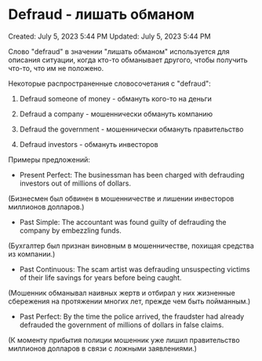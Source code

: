 # Defraud - лишать обманом

Created: July 5, 2023 5:44 PM
Updated: July 5, 2023 5:44 PM

Слово "defraud" в значении "лишать обманом" используется для описания ситуации, когда кто-то обманывает другого, чтобы получить что-то, что им не положено.

Некоторые распространенные словосочетания с "defraud":

1. Defraud someone of money - обмануть кого-то на деньги

2. Defraud a company - мошеннически обмануть компанию

3. Defraud the government - мошеннически обмануть правительство

4. Defraud investors - обмануть инвесторов

Примеры предложений:

- Present Perfect: The businessman has been charged with defrauding investors out of millions of dollars.

(Бизнесмен был обвинен в мошенничестве и лишении инвесторов миллионов долларов.)

- Past Simple: The accountant was found guilty of defrauding the company by embezzling funds.

(Бухгалтер был признан виновным в мошенничестве, похищая средства из компании.)

- Past Continuous: The scam artist was defrauding unsuspecting victims of their life savings for years before being caught.

(Мошенник обманывал наивных жертв и отбирал у них жизненные сбережения на протяжении многих лет, прежде чем быть пойманным.)

- Past Perfect: By the time the police arrived, the fraudster had already defrauded the government of millions of dollars in false claims.

(К моменту прибытия полиции мошенник уже лишил правительство миллионов долларов в связи с ложными заявлениями.)